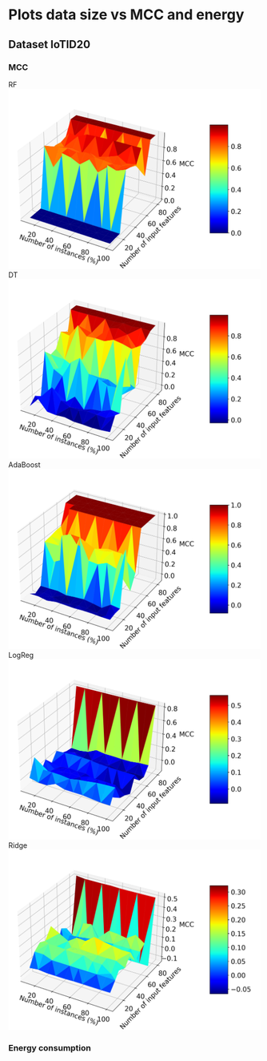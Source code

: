 # Plots data size vs MCC and energy
## Dataset IoTID20
### MCC
RF
![RF](png/plot%20dataset%20IoTID20%2C%20MCC%2C%20RF.png)
DT
![DT](png/plot%20dataset%20IoTID20%2C%20MCC%2C%20DT.png)
AdaBoost
![AdaBoost](png/plot%20dataset%20IoTID20%2C%20MCC%2C%20AdaBoost.png)
LogReg
![LogReg](png/plot%20dataset%20IoTID20%2C%20MCC%2C%20LogReg.png)
Ridge
![Ridge](png/plot%20dataset%20IoTID20%2C%20MCC%2C%20Ridge.png)
### Energy consumption
